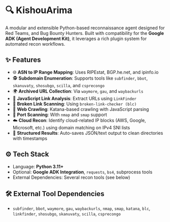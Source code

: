 # 🔍 KishouArima

A modular and extensible Python-based reconnaissance agent designed for Red Teams, and Bug Bounty Hunters. Built with compatibility for the **Google ADK (Agent Development Kit)**, it leverages a rich plugin system for automated recon workflows.

## ✨ Features

- 🌐 **ASN to IP Range Mapping**: Uses RIPEstat, BGP.he.net, and ipinfo.io
- 🕵️ **Subdomain Enumeration**: Supports tools like `subfinder`, `bbot`, `skanuvaty`, `shosubgo`, `scilla`, and `csprecongo`
- 🌍 **Archived URL Collection**: Via `waymore`, `gau`, and `waybackurls`
- 🔬 **JavaScript Link Analysis**: Extract URLs using `LinkFinder`
- 🧪 **Broken Link Scanning**: Using `broken-link-checker (blc)`
- 🧭 **Web Crawling**: Katana-based crawling with JavaScript parsing
- 🚪 **Port Scanning**: With `nmap` and `smap` support
- ☁️ **Cloud Recon**: Identify cloud-related IP blocks (AWS, Google, Microsoft, etc.) using domain matching on IPv4 SNI lists
- 💾 **Structured Results**: Auto-saves JSON/text output to clean directories with timestamps

## ⚙️ Tech Stack

- Language: **Python 3.11+**
- Optional: **Google ADK Integration**, `requests`, `bs4`, subprocess tools
- External Dependencies: Several recon tools (see below)

## 🛠 External Tool Dependencies

- `subfinder`, `bbot`, `waymore`, `gau`, `waybackurls`, `nmap`, `smap`, `katana`, `blc`, `linkfinder`, `shosubgo`, `skanuvaty`, `scilla`, `csprecongo`
